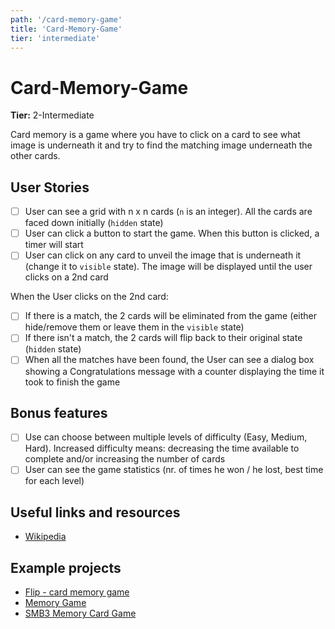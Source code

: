 ```yaml
---
path: '/card-memory-game'
title: 'Card-Memory-Game'
tier: 'intermediate'
---
```


# Card-Memory-Game

**Tier:** 2-Intermediate

Card memory is a game where you have to click on a card to see what image is underneath it and try to find the matching image underneath the other cards.

## User Stories

-   [ ] User can see a grid with n x n cards (`n` is an integer). All the cards are faced down initially (`hidden` state)
-   [ ] User can click a button to start the game. When this button is clicked, a timer will start
-   [ ] User can click on any card to unveil the image that is underneath it (change it to `visible` state). The image will be displayed until the user clicks on a 2nd card

When the User clicks on the 2nd card:

-   [ ] If there is a match, the 2 cards will be eliminated from the game (either hide/remove them or leave them in the `visible` state)
-   [ ] If there isn't a match, the 2 cards will flip back to their original state (`hidden` state)
-   [ ] When all the matches have been found, the User can see a dialog box showing a Congratulations message with a counter displaying the time it took to finish the game

## Bonus features

-   [ ] Use can choose between multiple levels of difficulty (Easy, Medium, Hard). Increased difficulty means: decreasing the time available to complete and/or increasing the number of cards
-   [ ] User can see the game statistics (nr. of times he won / he lost, best time for each level)

## Useful links and resources

-   [Wikipedia](<https://en.wikipedia.org/wiki/Concentration_(game)>)

## Example projects

-   [Flip - card memory game](https://codepen.io/zerospree/full/bNWbvW)
-   [Memory Game](https://jdmedlock.github.io/memorygame/)
-   [SMB3 Memory Card Game](https://codepen.io/hexagoncircle/full/OXBJxV)

